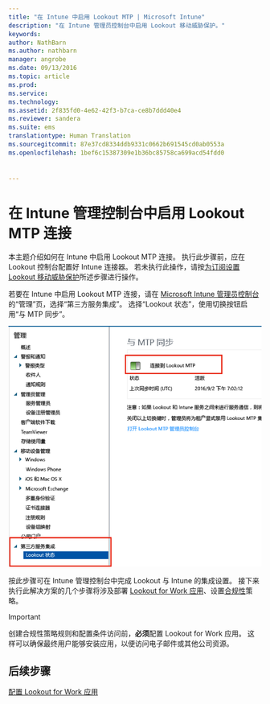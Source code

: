 ```yaml
---
title: "在 Intune 中启用 Lookout MTP | Microsoft Intune"
description: "在 Intune 管理员控制台中启用 Lookout 移动威胁保护。"
keywords: 
author: NathBarn
ms.author: nathbarn
manager: angrobe
ms.date: 09/13/2016
ms.topic: article
ms.prod: 
ms.service: 
ms.technology: 
ms.assetid: 2f835fd0-4e62-42f3-b7ca-ce8b7ddd40e4
ms.reviewer: sandera
ms.suite: ems
translationtype: Human Translation
ms.sourcegitcommit: 87e37cd8334ddb9331c0662b691545cd0ab0553a
ms.openlocfilehash: 1bef6c15387309e1b36bc85758ca699acd54fdd0


---
```


# <a name="enable-lookout-mtp-connection-in-the-intune-admin-console"></a>在 Intune 管理控制台中启用 Lookout MTP 连接
本主题介绍如何在 Intune 中启用 Lookout MTP 连接。 执行此步骤前，应在 Lookout 控制台配置好 Intune 连接器。  若未执行此操作，请按[为订阅设置 Lookout 移动威胁保护](set-up-your-subscription-with-lookout-mtp.md)所述步骤进行操作。

若要在 Intune 中启用 Lookout MTP 连接，请在 [Microsoft Intune 管理员控制台](https://manage.microsoft.com)的“管理”页，选择“第三方服务集成”。 选择“Lookout 状态”，使用切换按钮启用“与 MTP 同步”。

![Lookout 同步页的屏幕截图，其中突出显示了启动切换按钮](../media/mtp/lookout-intune-synchronization.png)

按此步骤可在 Intune 管理控制台中完成 Lookout 与 Intune 的集成设置。  接下来执行此解决方案的几个步骤将涉及部署 [Lookout for Work 应用](configure-and-deploy-lookout-for-work-apps.md)、设置[合规性](enable-device-threat-protection-rule-in-compliance-policy.md)策略。

>[!IMPORTANT]
> 创建合规性策略规则和配置条件访问前，**必须**配置 Lookout for Work 应用。 这样可以确保最终用户能够安装应用，以便访问电子邮件或其他公司资源。
## <a name="next-steps"></a>后续步骤
[配置 Lookout for Work 应用](configure-and-deploy-lookout-for-work-apps.md)



<!--HONumber=Dec16_HO2-->


